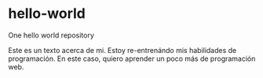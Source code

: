 # hello-world
One hello world repository

Este es un texto acerca de mi. Estoy re-entrenándo mis habilidades de programación. 
En este caso, quiero aprender un poco más de programación web.
